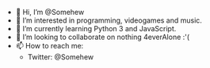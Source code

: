 - 👋 Hi, I’m @Somehew
- 👀 I’m interested in programming, videogames and music.
- 🌱 I’m currently learning Python 3 and JavaScript.
- 💞️ I’m looking to collaborate on nothing 4everAlone :'(
- 📫 How to reach me: 
  - Twitter: @Somehew

<!---
Somehew/Somehew is a ✨ special ✨ repository because its `README.md` (this file) appears on your GitHub profile.
You can click the Preview link to take a look at your changes.
--->
